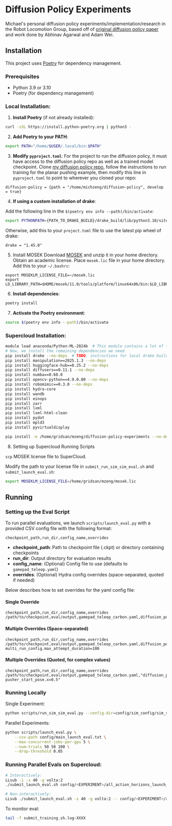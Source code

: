 # Diffusion Policy Experiments

Michael's personal diffusion policy experiments/implementation/research in the Robot Locomotion Group, based off of [original diffusion policy paper](https://diffusion-policy.cs.columbia.edu/) and work done by Abhinav Agarwal and Adam Wei.

## Installation

This project uses [Poetry](https://python-poetry.org/) for dependency management.

### Prerequisites
- Python 3.9 or 3.10
- Poetry (for dependency management)

### Local Installation:

1. **Install Poetry** (if not already installed):
```bash
curl -sSL https://install.python-poetry.org | python3 -
```

2. **Add Poetry to your PATH**:
```bash
export PATH="/home/$USER/.local/bin:$PATH"
```

3. **Modify `pyproject.toml`**:
For the project to run the diffusion policy, it must have access to the diffusion policy repo as well as a trained model checkpoint. Clone [my diffusion policy repo](https://github.com/Michaelszeng/diffusion-policy-experiments), follow the instructions to run training for the planar pushing example, then modify this line in `pyproject.toml` to point to wherever you cloned your repo:

```
diffusion-policy = {path = "/home/michzeng/diffusion-policy", develop = true}
```

4. **If using a custom installation of drake**:

Add the following line in the `$(poetry env info --path)/bin/activate`:

```bash
export PYTHONPATH={PATH_TO_DRAKE_BUILD}/drake_build/lib/python3.10/site-packages:${PYTHONPATH}
```

Otherwise, add this to your `project.toml` file to use the latest pip wheel of drake:

```
drake = "1.45.0"
```

5. Install MOSEK
Download [MOSEK](mosektoolslinux64x86.tar.bz2) and unzip it in your home directory. Obtain an academic license. Place `mosek.lic` file in your home directory. Add this to your `~/.bashrc`: 

```
export MOSEKLM_LICENSE_FILE=~/mosek.lic
export LD_LIBRARY_PATH=$HOME/mosek/11.0/tools/platform/linux64x86/bin:$LD_LIBRARY_PATH
```


6. **Install dependencies**:
```bash
poetry install
```

7. **Activate the Poetry environment**:
```bash
source $(poetry env info --path)/bin/activate
```

### Supercloud Installation:
```bash
module load anaconda/Python-ML-2024b  # This module contains a lot of the dependencies we need
# Now, we install the remaining dependencies we need
pip install drake --no-deps  # TODO: instructions for local drake build?
pip install manipulation==2025.1.3 --no-deps
pip install huggingface-hub==0.25.2 --no-deps
pip install diffusers==0.11.1 --no-deps
pip install numba==0.60.0
pip install opencv-python==4.9.0.80 --no-deps
pip install robomimic==0.3.0 --no-deps
pip install hydra-core
pip install wandb
pip install einops
pip install zarr
pip install lxml
pip install lxml-html-clean
pip install pydot
pip install mpld3
pip install pyvirtualdisplay

pip install -e /home/gridsan/mzeng/diffusion-policy-experiments --no-deps
```

8. Setting up Supercloud Running Scripts

`scp` MOSEK license file to SuperCloud.

Modify the path to your license file in `submit_run_sim_sim_eval.sh` and `submit_launch_eval.sh`:

```bash
export MOSEKLM_LICENSE_FILE=/home/gridsan/mzeng/mosek.lic
```



## Running

### Setting up the Eval Script

To run parallel evaluations, we launch `scripts/launch_eval.py` with a provided CSV config file with the following format:

```csv
checkpoint_path,run_dir,config_name,overrides
```

- **checkpoint_path**: Path to checkpoint file (.ckpt) or directory containing checkpoints
- **run_dir**: Output directory for evaluation results
- **config_name**: (Optional) Config file to use (defaults to `gamepad_teleop.yaml`)
- **overrides**: (Optional) Hydra config overrides (space-separated, quoted if needed)

Below describes how to set overrides for the yaml config file:

#### Single Override

```csv
checkpoint_path,run_dir,config_name,overrides
/path/to/checkpoint,eval/output,gamepad_teleop_carbon.yaml,diffusion_policy_config.cfg_overrides.n_action_steps=4
```

#### Multiple Overrides (Space-separated)

```csv
checkpoint_path,run_dir,config_name,overrides
/path/to/checkpoint,eval/output,gamepad_teleop_carbon.yaml,diffusion_policy_config.cfg_overrides.n_action_steps=4 multi_run_config.max_attempt_duration=100
```

#### Multiple Overrides (Quoted, for complex values)

```csv
checkpoint_path,run_dir,config_name,overrides
/path/to/checkpoint,eval/output,gamepad_teleop_carbon.yaml,"diffusion_policy_config.cfg_overrides.n_action_steps=4 pusher_start_pose.x=0.5"
```


### Running Locally

Single Experiment:
```bash
python scripts/run_sim_sim_eval.py --config-dir=config/sim_config/sim_sim --config-name=gamepad_teleop_carbon 'diffusion_policy_config.checkpoint="/home/michzeng/diffusion-policy/data/outputs/planar_pushing/2_obs/checkpoints/latest.ckpt"'
```

Parallel Experiments:
```bash
python scripts/launch_eval.py \
    --csv-path config/main_launch_eval.txt \
    --max-concurrent-jobs-per-gpu 5 \
    --num-trials 50 50 100 \
    --drop-threshold 0.05
```

### Running Parallel Evals on Supercloud:
```bash
# Interactively:
LLsub -i -s 40 -g volta:2
./submit_launch_eval.sh config/<EXPERIMENT>/all_action_horizons_launch_eval_supercloud.txt

# Non-interactively:
LLsub ./submit_launch_eval.sh -s 40 -g volta:2 -- config/<EXPERIMENT>/all_action_horizons_launch_eval_supercloud.txt
```

To monitor eval:
```bash
tail -f submit_training.sh.log-XXXX
```

